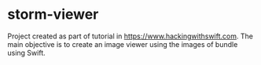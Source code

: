 # storm-viewer

Project created as part of tutorial in https://www.hackingwithswift.com.
The main objective is to create an image viewer using the images of bundle using Swift.
